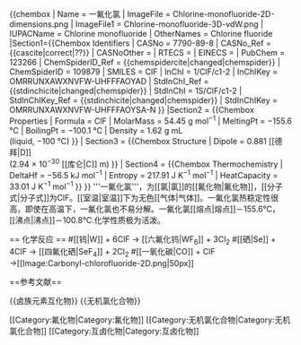 
{{chembox
|   Name = 一氟化氯
|   ImageFile = Chlorine-monofluoride-2D-dimensions.png
|   ImageFile1 = Chlorine-monofluoride-3D-vdW.png
| IUPACName = Chlorine monofluoride
| OtherNames = Chlorine fluoride
|Section1={{Chembox Identifiers
| CASNo = 7790-89-8
| CASNo_Ref = {{cascite|correct|??}}
| CASNoOther = 
| RTECS = 
| EINECS =
| PubChem = 123266 
| ChemSpiderID_Ref = {{chemspidercite|changed|chemspider}}
| ChemSpiderID = 109879
| SMILES = ClF
| InChI = 1/ClF/c1-2
| InChIKey = OMRRUNXAWXNVFW-UHFFFAOYAD
| StdInChI_Ref = {{stdinchicite|changed|chemspider}}
| StdInChI = 1S/ClF/c1-2
| StdInChIKey_Ref = {{stdinchicite|changed|chemspider}}
| StdInChIKey = OMRRUNXAWXNVFW-UHFFFAOYSA-N
  }}
|Section2 = {{Chembox Properties
|   Formula = ClF
|   MolarMass = 54.45 g mol<sup>−1</sup>
|   MeltingPt = −155.6 °C
|   BoilingPt = −100.1 °C
|   Density = 1.62 g mL <br />(liquid, −100 °C)
  }}
| Section3 = {{Chembox Structure
|   Dipole = 0.881 [[德拜|D]]<br />(2.94 × 10<sup>−30</sup> [[库仑|C]] m)
  }}
| Section4 = {{Chembox Thermochemistry
|   DeltaHf = −56.5 kJ mol<sup>−1</sup>
|   Entropy = 217.91 J K<sup>−1</sup> mol<sup>−1</sup>
| HeatCapacity = 33.01 J K<sup>−1</sup> mol<sup>−1</sup>
 }}
}}
'''一氟化氯'''，为[[氯|氯]]的[[氟化物|氟化物]]，[[分子式|分子式]]为ClF。[[室温|室温]]下为无色[[气体|气体]]。一氟化氯热稳定性很高，即使在高温下，一氟化氯也不易分解。一氟化氯[[熔点|熔点]]－155.6℃，[[沸点|沸点]]－100.8℃.化学性质极为活泼。

== 化学反应 ==
#[[钨|W]] + 6ClF → [[六氟化钨|WF<sub>6</sub>]] + 3Cl<sub>2</sub>
#[[硒|Se]] + 4ClF → [[四氟化硒|SeF<sub>4</sub>]] + 2Cl<sub>2</sub>
#[[一氧化碳|CO]] + ClF →[[Image:Carbonyl-chlorofluoride-2D.png|50px]]

==参考文献==
<references/>

{{卤族元素互化物}}
{{无机氯化合物}}

[[Category:氟化物|Category:氟化物]]
[[Category:无机氯化合物|Category:无机氯化合物]]
[[Category:互卤化物|Category:互卤化物]]